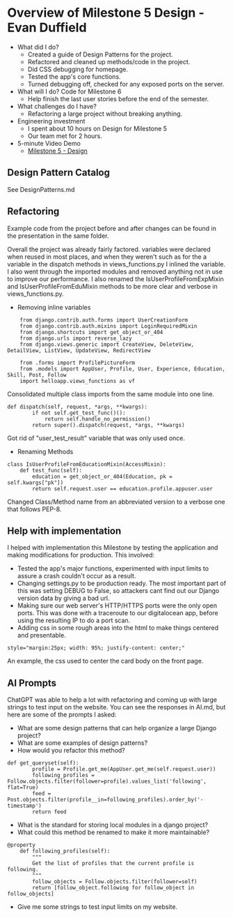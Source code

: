 # Overview of Milestone 5 Design - Evan Duffield

* What did I do?
    * Created a guide of Design Patterns for the project.
    * Refactored and cleaned up methods/code in the project.
    * Did CSS debugging for homepage.
    * Tested the app's core functions.
    * Turned debugging off, checked for any exposed ports on the server.
* What will I do?  Code for Milestone 6
    * Help finish the last user stories before the end of the semester.
* What challenges do I have?
    * Refactoring a large project without breaking anything.
* Engineering investment
    * I spent about 10 hours on Design for Milestone 5
    * Our team met for 2 hours.
* 5-minute Video Demo
    * [Milestone 5 - Design](https://drive.google.com/file/d/1xyJCLoOpB4V0qoY7gf2wrUoA1YMvhWyY/view?usp=sharing)

## Design Pattern Catalog

See DesignPatterns.md

## Refactoring

Example code from the project before and after changes can be found in the presentation in the same folder.

Overall the project was already fairly factored. variables were declared when reused in most places, and when they weren't such as for the a variable in the dispatch methods in views_functions.py I inlined the variable. I also went through the imported modules and removed anything not in use to improve our performance. I also renamed the IsUserProfileFromExpMixin and IsUserProfileFromEduMixin methods to be more clear and verbose in views_functions.py.

* Removing inline variables
```
    from django.contrib.auth.forms import UserCreationForm
    from django.contrib.auth.mixins import LoginRequiredMixin
    from django.shortcuts import get_object_or_404
    from django.urls import reverse_lazy
    from django.views.generic import CreateView, DeleteView, DetailView, ListView, UpdateView, RedirectView

    from .forms import ProfilePictureForm
    from .models import AppUser, Profile, User, Experience, Education, Skill, Post, Follow
    import helloapp.views_functions as vf
```
Consolidated multiple class imports from the same module into one line.

```
def dispatch(self, request, *args, **kwargs):
        if not self.get_test_func()():
            return self.handle_no_permission()
        return super().dispatch(request, *args, **kwargs)
```
Got rid of "user_test_result" variable that was only used once.

* Renaming Methods
```
class IsUserProfileFromEducationMixin(AccessMixin):
    def test_func(self):
        education = get_object_or_404(Education, pk = self.kwargs["pk"])
        return self.request.user == education.profile.appuser.user
```
Changed Class/Method name from an abbreviated version to a verbose one that follows PEP-8.

## Help with implementation

I helped with implementation this Milestone by testing the application and making modifications for production. This involved:

* Tested the app's major functions, experimented with input limits to assure a crash couldn't occur as a result.
* Changing settings.py to be production ready. The most important part of this was setting DEBUG to False, so attackers cant find out our Django version data by giving a bad url.
* Making sure our web server's HTTP/HTTPS ports were the only open ports. This was done with a traceroute to our digitalocean app, before using the resulting IP to do a port scan.
* Adding css in some rough areas into the html to make things centered and presentable.
```
style="margin:25px; width: 95%; justify-content: center;"
```
An example, the css used to center the card body on the front page.

## AI Prompts

ChatGPT was able to help a lot with refactoring and coming up with large strings to test input on the website. You can see the responses in AI.md, but here are some of the prompts I asked:

* What are some design patterns that can help organize a large Django project?
* What are some examples of design patterns?
* How would you refactor this method?
```
def get_queryset(self):
        profile = Profile.get_me(AppUser.get_me(self.request.user))
        following_profiles = Follow.objects.filter(follower=profile).values_list('following', flat=True)
        feed = Post.objects.filter(profile__in=following_profiles).order_by('-timestamp')
        return feed
```
* What is the standard for storing local modules in a django project?
* What could this method be renamed to make it more maintainable?
```
@property
    def following_profiles(self):
        """
        Get the list of profiles that the current profile is following.
        """
        follow_objects = Follow.objects.filter(follower=self)
        return [follow_object.following for follow_object in follow_objects]
```
* Give me some strings to test input limits on my website.
